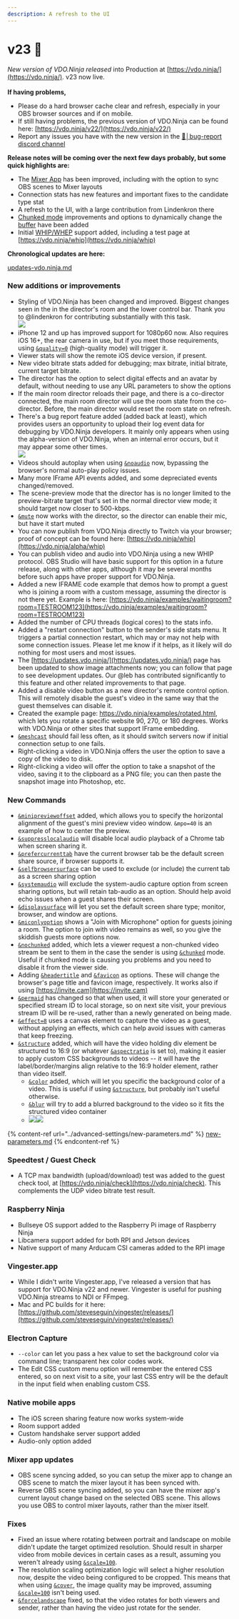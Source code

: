 ```yaml
---
description: A refresh to the UI
---
```


# v23 🌱

_New version of VDO.Ninja released_ into Production at [https://vdo.ninja/](https://vdo.ninja/). v23 now live.\
\
**If having problems,**

* Please do a hard browser cache clear and refresh, especially in your OBS browser sources and if on mobile.
* If still having problems, the previous version of VDO.Ninja can be found here: [https://vdo.ninja/v22/](https://vdo.ninja/v22/)
* Report any issues you have with the new version in the ⁠[🐞│bug-report discord channel](https://discord.gg/qWDshMsTar)

**Release notes will be coming over the next few days probably, but some quick highlights are:**

* The [Mixer App](../steves-helper-apps/mixer-app.md) has been improved, including with the option to sync OBS scenes to Mixer layouts
* Connection stats has new features and important fixes to the candidate type stat
* A refresh to the UI, with a large contribution from Lindenkron there
* [Chunked mode](../newly-added-parameters/and-chunked.md) improvements and options to dynamically change the [buffer](../advanced-settings/view-parameters/buffer.md) have been added
* Initial [WHIP/WHEP](../advanced-settings/whip-parameters/and-whip.md) support added, including a test page at [https://vdo.ninja/whip](https://vdo.ninja/whip)

**Chronological updates are here:**

[updates-vdo.ninja.md](../updates/updates-vdo.ninja.md "mention")

### **New additions or improvements**

* Styling of VDO.Ninja has been changed and improved. Biggest changes seen in the in the director's room and the lower control bar. Thank you to @lindenkron for contributing substantially with this task.\
  ![](<../.gitbook/assets/image (4) (9) (1).png>)
* iPhone 12 and up has improved support for 1080p60 now. Also requires iOS 16+, the rear camera in use, but if you meet those requirements, using [`&quality=0`](../advanced-settings/video-parameters/and-quality.md) (high-quality mode) will trigger it.
* Viewer stats will show the remote iOS device version, if present.
* New video bitrate stats added for debugging; max bitrate, initial bitrate, current target bitrate.
* The director has the option to select digital effects and an avatar by default, without needing to use any URL parameters to show the options
* If the main room director reloads their page, and there is a co-director connected, the main room director will use the room state from the co-director. Before, the main director would reset the room state on refresh.
* There's a bug report feature added (added back at least), which provides users an opportunity to upload their log event data for debugging by VDO.Ninja developers. It mainly only appears when using the alpha-version of VDO.Ninja, when an internal error occurs, but it may appear some other times.\
  ![](<../.gitbook/assets/image (2) (1) (1) (1) (1) (1) (1) (1) (1) (1) (1) (1) (1).png>)
* Videos should autoplay when using [`&noaudio`](../advanced-settings/view-parameters/noaudio.md) now, bypassing the browser's normal auto-play policy issues.
* Many more IFrame API events added, and some depreciated events changed/removed.
* The scene-preview mode that the director has is no longer limited to the preview-bitrate target that's set in the normal director view mode; it should target now closer to 500-kbps.
* [`&mute`](../source-settings/and-mute.md) now works with the director, so the director can enable their mic, but have it start muted
* You can now publish from VDO.Ninja directly to Twitch via your browser; proof of concept can be found here: [https://vdo.ninja/whip](https://vdo.ninja/alpha/whip)
* You can publish video and audio into VDO.Ninja using a new WHIP protocol. OBS Studio will have basic support for this option in a future release, along with other apps, although it may be several months before such apps have proper support for VDO.Ninja.
* Added a new IFRAME code example that demos how to prompt a guest who is joining a room with a custom message, assuming the director is not there yet. Example is here: [https://vdo.ninja/examples/waitingroom?room=TESTROOM123](https://vdo.ninja/examples/waitingroom?room=TESTROOM123)
* Added the number of CPU threads (logical cores) to the stats info.
* Added a "restart connection" button to the sender's side stats menu. It triggers a partial connection restart, which may or may not help with some connection issues. Please let me know if it helps, as it likely will do nothing for most users and most issues.
* The [https://updates.vdo.ninja/](https://updates.vdo.ninja/) page has been updated to show image attachments now; you can follow that page to see development updates. Our @leb has contributed significantly to this feature and other related improvements to that page.
* Added a disable video button as a new director's remote control option. This will remotely disable the guest's video in the same way that the guest themselves can disable it.
* Created the example page: https://vdo.ninja/examples/rotated.html, which lets you rotate a specific website 90, 270, or 180 degrees. Works with VDO.Ninja or other sites that support IFrame embedding.
* [`&meshcast`](../newly-added-parameters/and-meshcast.md) should fail less often, as it should switch servers now if initial connection setup to one fails.
* Right-clicking a video in VDO.Ninja offers the user the option to save a copy of the video to disk.
* Right-clicking a video will offer the option to take a snapshot of the video, saving it to the clipboard as a PNG file; you can then paste the snapshot image into Photoshop, etc.

### **New Commands**

* [`&minipreviewoffset`](../advanced-settings/video-parameters/and-minipreview-1.md) added, which allows you to specify the horizontal alignment of the guest's mini preview video window. `&mpo=40` is an example of how to center the preview.
* [`&suppresslocalaudio`](../advanced-settings/screen-share-parameters/and-suppresslocalaudio.md) will disable local audio playback of a Chrome tab when screen sharing it.
* [`&prefercurrenttab`](../advanced-settings/screen-share-parameters/and-prefercurrenttab.md) have the current browser tab be the default screen share source, if browser supports it.
* [`&selfbrowsersurface`](../advanced-settings/screen-share-parameters/and-selfbrowsersurface.md) can be used to exclude (or include) the current tab as a screen sharing option
* [`&systemaudio`](../advanced-settings/screen-share-parameters/and-systemaudio.md) will exclude the system-audio capture option from screen sharing options, but will retain tab-audio as an option. Should help avoid echo issues when a guest shares their screen.
* [`&displaysurface`](../advanced-settings/screen-share-parameters/and-displaysurface.md) will let you set the default screen share type; monitor, browser, and window are options.
* [`&miconlyoption`](../advanced-settings/setup-parameters/and-miconlyoption-alpha.md) shows a "Join with Microphone" option for guests joining a room. The option to join with video remains as well, so you give the skiddish guests more options now.
* [`&nochunked`](../advanced-settings/settings-parameters/and-nochunked.md) added, which lets a viewer request a non-chunked video stream be sent to them in the case the sender is using [`&chunked`](../newly-added-parameters/and-chunked.md) mode. Useful if chunked mode is causing you problems and you need to disable it from the viewer side.
* Adding [`&headertitle`](../advanced-settings/design-parameters/and-headertitle.md) and [`&favicon`](../advanced-settings/design-parameters/and-favicon-alpha.md) as options. These will change the browser's page title and favicon image, respectively. It works also if using [https://invite.cam](https://invite.cam)
* [`&permaid`](../advanced-settings/setup-parameters/and-permaid.md) has changed so that when used, it will store your generated or specified stream ID to local storage, so on next site visit, your previous stream ID will be re-used, rather than a newly generated on being made.
* [`&effect=8`](../source-settings/effects.md) uses a canvas element to capture the video as a guest, without applying an effects, which can help avoid issues with cameras that keep freezing.
* [`&structure`](../advanced-settings/design-parameters/and-structure.md) added, which will have the video holding div element be structured to 16:9 (or whatever [`&aspectratio`](../advanced-settings/video-parameters/and-aspectratio.md) is set to), making it easier to apply custom CSS backgrounds to videos -- it will have the label/border/margins align relative to the 16:9 holder element, rather than video itself.
  * [`&color`](../advanced-settings/design-parameters/and-color.md) added, which will let you specific the background color of a video. This is useful if using [`&structure`](../advanced-settings/design-parameters/and-structure.md), but probably isn't useful otherwise.
  * [`&blur`](../advanced-settings/design-parameters/and-blur.md) will try to add a blurred background to the video so it fits the structured video container
  * ![](<../.gitbook/assets/image (3) (2).png>)![](<../.gitbook/assets/image (1) (4) (3).png>)

{% content-ref url="../advanced-settings/new-parameters.md" %}
[new-parameters.md](../advanced-settings/new-parameters.md)
{% endcontent-ref %}

### **Speedtest / Guest Check**

* A TCP max bandwidth (upload/download) test was added to the guest check tool, at [https://vdo.ninja/check](https://vdo.ninja/check). This complements the UDP video bitrate test result.

### **Raspberry Ninja**

* Bullseye OS support added to the Raspberry Pi image of Raspberry Ninja
* Libcamera support added for both RPI and Jetson devices
* Native support of many Arducam CSI cameras added to the RPI image

### Vingester.app

* While I didn't write Vingester.app, I've released a version that has support for VDO.Ninja v22 and newer. Vingester is useful for pushing VDO.Ninja streams to NDI or FFmpeg.
* Mac and PC builds for it here: [https://github.com/steveseguin/vingester/releases/](https://github.com/steveseguin/vingester/releases/)

### Electron Capture

* `--color` can let you pass a hex value to set the background color via command line; transparent hex color codes work.
* The Edit CSS custom menu option will remember the entered CSS entered, so on next visit to a site, your last CSS entry will be the default in the input field when enabling custom CSS.

### Native mobile apps

* The iOS screen sharing feature now works system-wide
* Room support added
* Custom handshake server support added
* Audio-only option added

### Mixer app updates

* OBS scene syncing added, so you can setup the mixer app to change an OBS scene to match the mixer layout it has been synced with.
* Reverse OBS scene syncing added, so you can have the mixer app's current layout change based on the selected OBS scene. This allows you use OBS to control mixer layouts, rather than the mixer itself.

### Fixes

* Fixed an issue where rotating between portrait and landscape on mobile didn't update the target optimized resolution. Should result in sharper video from mobile devices in certain cases as a result, assuming you weren't already using [`&scale=100`](../advanced-settings/view-parameters/scale.md).
* The resolution scaling optimization logic will select a higher resolution now, despite the video being configured to be cropped. This means that when using [`&cover`](../advanced-settings/view-parameters/cover.md), the image quality may be improved, assuming [`&scale=100`](../advanced-settings/view-parameters/scale.md) isn't being used.
* [`&forcelandscape`](../advanced-settings/mobile-parameters/and-forcelandscape.md) fixed, so that the video rotates for both viewers and sender, rather than having the video just rotate for the sender.
